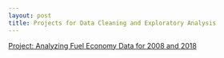 ```yaml
---
layout: post
title: Projects for Data Cleaning and Exploratory Analysis
---
```


[Project: Analyzing Fuel Economy Data for 2008 and 2018](https://nbviewer.jupyter.org/github/lutang123/Projects-for-Data-Cleaning-and-Exploratory-Analysis/blob/master/EDA%20Project_Analyzing%20Fuel%20Economy%20Data%20for%202008%20and%202018/Analyzing%20Fuel%20Economy%20Data%20for%202008%20and%202018%20.ipynb)


